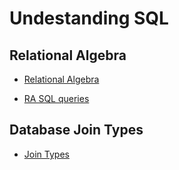 # Undestanding SQL

## Relational Algebra

- [Relational Algebra](algebra.md)

- [RA SQL queries](ra_queries.md)

## Database Join Types

- [Join Types]()


